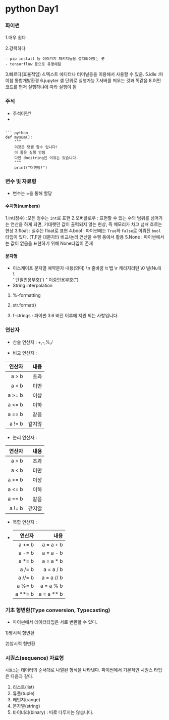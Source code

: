# python Day1

 ### 파이썬



1.매우 쉽다

2.강력하다

	- pip install 등 여러가지 패키지들을 설치되어있는 곳
	- tensorflow 등으로 유명해짐
3.빠르다(효율적임)
4.텍스트 에디터나 터미널등을 이용해서 사용할 수 있음.
5.idle :파이참 통합개발환경 
6.jupyter 셀 단위로 실행가능
7.서버를 띄우는 것과 똑같음 
8.어떤 코드를 먼저 실행하냐에 따라 실행이 됨



### 주석

- 주석이란?
- 

``` if 4 in [1,2,3,4]: print('4가 있다!')

​``` python
def mysum():
    """
    이것은 덧셈 함수 입니다!
    이 줄은 실행 안됨
    다만 docstring인 이유는 있습니다.
    """
    print("더했당!")
```
### 변수 및 자료형
- 변수는 =을 통해 할당

#### 수치형(numbers)
1.int(정수) :모든 정수는 `int`로 표현
2.오버플로우 : 표현할 수 있는 수의 범위를 넘어가는 연산을 하게 되면, 기대햇던 값이 출력되지 않는 현상, 즉 메모리가 차고 넘쳐 흐르는 현상
3.float : 실수는 float로 표현
4.bool : 파이썬에는 `True`와 `False`로 이뤄진 `bool` 타입이 있다. (T,F만 대문자!!)
비교/논리 연산을 수행 등에서 활용
5.None : 파이썬에서는 값이 없음을 표현하기 위해 None타입이 존재

#### 문자형
- 이스케이프 문자열
예약문자  내용(의미)
	\n	      	줄바꿈
	\t		  탭
	\r		 캐리지리턴
	\0 		널(Null)
	\\		\
	'	단일인용부호(')
	"	이중인용부호(")
- String interpolation
1) %-formatting

2) str.format()

3) f-strings : 파이썬 3.6 버전 이후에 지원 되는 사항입니다.

### 연산자
- 산술 연산자 : +,-,%,/

- 비교 연산자 : 

| 연산자 |   내용 |
| -----: | -----: |
|  a > b |   초과 |
|  a < b |   미만 |
| a >= b |   이상 |
| a <= b |   이하 |
| a == b |   같음 |
| a != b | 같지않 |



- 논리 연산자 :

| 연산자 |   내용 |
| -----: | -----: |
|  a > b |   초과 |
|  a < b |   미만 |
| a >= b |   이상 |
| a <= b |   이하 |
| a == b |   같음 |
| a != b | 같지않 |

- 복합 연산자 :

- |  연산자 |       내용 |
  | ------: | ---------: |
  |  a += b |  a = a + b |
  |  a -= b |  a = a - b |
  |  a *= b |  a = a * b |
  |  a /= b |  a = a / b |
  | a //= b | a = a // b |
  |  a %= b |  a = a % b |
  | a **= b | a = a ** b |

### 기초 형변환(Type conversion, Typecasting)

- 파이썬에서 데이터타입은 서로 변환할 수 있다.

1)명시적 형변환

2)암시적 형변환

### 시퀀스(sequence) 자료형

`시퀀스`는 데이터의 순서대로 나열된 형식을 나타낸다.
파이썬에서 기본적인 시퀀스 타입은 다음과 같다.

1. 리스트(list)
2. 튜플(tuple)
3. 레인지(range)
4. 문자열(string)
5. 바이너리(binary) : 따로 다루지는 않습니다.